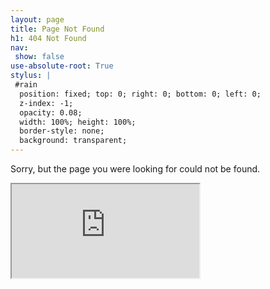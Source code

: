 ```yaml
---
layout: page
title: Page Not Found
h1: 404 Not Found
nav:
 show: false
use-absolute-root: True
stylus: |
 #rain
  position: fixed; top: 0; right: 0; bottom: 0; left: 0;
  z-index: -1;
  opacity: 0.08;
  width: 100%; height: 100%;
  border-style: none;
  background: transparent;
---
```


Sorry, but the page you were looking for could not be found.

<div>
 <iframe id="rain" class="no-print" src="https://ti-rain.s.zeid.me/#embed"></iframe>
 <script type="text/javascript">
  function rainSize() {
   var el = document.getElementById("rain");
   if (typeof(document.body.style.opacity) == "undefined")
    el.style.display = "none";
   else {
    el.style.right = "auto";
    el.style.bottom = "auto";
    if (window.innerWidth >= window.innerHeight) {
     var width = 96 * Math.ceil(window.innerWidth / 96.);
     el.style.width = String(width) + "px";
     el.style.height = String(width * (2/3.)) + "px";
    } else {
     var height = 64 * Math.ceil(window.innerHeight / 64.);
     el.style.width = String(height * (3/2.)) + "px";
     el.style.height = String(height) + "px";
    }
   }
  }
  rainSize();
  window.onresize = function() { rainSize(); };
 </script>
</div>
